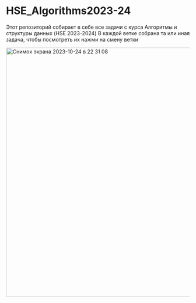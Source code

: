 # HSE_Algorithms2023-24
Этот репозиторий собирает в себе все задачи с курса Алгоритмы и структуры данных (HSE 2023-2024)
В каждой ветке собрана та или иная задача, чтобы посмотреть их нажми на смену ветки

<img width="680" alt="Снимок экрана 2023-10-24 в 22 31 08" src="https://github.com/Donilwel/HSE_Algorithms2023-24/assets/134236921/40f8b621-e9a7-4b4c-96c7-1df4af41224e">

